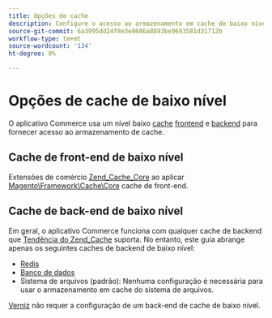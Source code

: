 ```yaml
---
title: Opções de cache
description: Configure o acesso ao armazenamento em cache de baixo nível.
source-git-commit: 6a3995dd24f8e3e8686a8893be9693581d31712b
workflow-type: tm+mt
source-wordcount: '134'
ht-degree: 0%

---
```


# Opções de cache de baixo nível

O aplicativo Commerce usa um nível baixo [cache](https://glossary.magento.com/cache) [frontend](https://glossary.magento.com/frontend) e [backend](https://glossary.magento.com/backend) para fornecer acesso ao armazenamento de cache.

## Cache de front-end de baixo nível

Extensões de comércio [Zend_Cache_Core](https://framework.zend.com/manual/1.12/en/zend.cache.frontends.html) ao aplicar [Magento\Framework\Cache\Core](https://github.com/magento/magento2/blob/2.4/lib/internal/Magento/Framework/Cache/Core.php) cache de front-end.

## Cache de back-end de baixo nível

Em geral, o aplicativo Commerce funciona com qualquer cache de backend que [Tendência do Zend_Cache](https://framework.zend.com/manual/1.12/en/zend.cache.backends.html) suporta. No entanto, este guia abrange apenas os seguintes caches de backend de baixo nível:

- [Redis](config-redis.md)
- [Banco de dados](https://developer.adobe.com/commerce/php/development/cache/partial/database-caching/)
- Sistema de arquivos (padrão): Nenhuma configuração é necessária para usar o armazenamento em cache do sistema de arquivos.

[Verniz](config-varnish.md) não requer a configuração de um back-end de cache de baixo nível.
